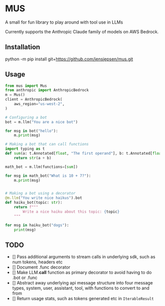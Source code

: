 # MUS

A small for fun library to play around with tool use in LLMs

Currently supports the Anthropic Claude family of models on AWS Bedrock.

## Installation
python -m pip install git+https://github.com/jensjepsen/mus.git

## Usage
```python
from mus import Mus
from anthropic import AnthropicBedrock
m = Mus()
client = AnthropicBedrock(
    aws_region="us-west-2",
)

# Configuring a bot
bot = m.llm("You are a nice bot")

for msg in bot("hello"):
    m.print(msg)

# Making a bot that can call functions
import typing as t
def sum(a: t.Annotated[float, "The first operand"], b: t.Annotated[float, "The second operand"]):
    return str(a + b)

math_bot = m.llm(functions=[sum])

for msg in math_bot("What is 10 + 7?"):
    m.print(msg)


# Making a bot using a decorator
@m.llm("You write nice haikus").bot
def haiku_bot(topic: str):
    return f"""
        Write a nice haiku about this topic: {topic}
    """

for msg in haiku_bot("dogs"):
    print(msg)
```


## TODO
- [] Pass additional arguments to stream calls in underlying sdk, such as num tokens, headers etc
- [] Document .func decorator
- [] Make LLM.__call__ function as primary decorator to avoid having to do .bot or .func
- [] Abstract away underlying api message structure into four message types, system, user, assistant, tool, with functions to convert to and from
- [] Return usage stats, such as tokens generated etc in `IterableResult`
